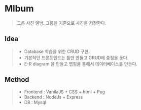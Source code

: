 # Mlbum
> 그룹 사진 앨범. 그룹을 기준으로 사진을 저장한다.

## Idea
> - Database 학습을 위한 CRUD 구현. 
> - 기본적인 프론트엔드는 틀만 만들고 CRUD에 중점을 둔다.
> - E-R diagram 을 만들고 맵핑을 통해서 데이터베이스를 만든다.

## Method 
> - Frontend  : VanilaJS + CSS + html + Pug
> - Backend   : NodeJs + Express
> - DB        : Mysql
